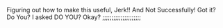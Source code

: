 Figuring out how to make this useful, Jerk!! And Not Successfully! Got it? Do You? I asked DO YOU? Okay? ;;;;;;;;;;;;;;;;;;;;;
